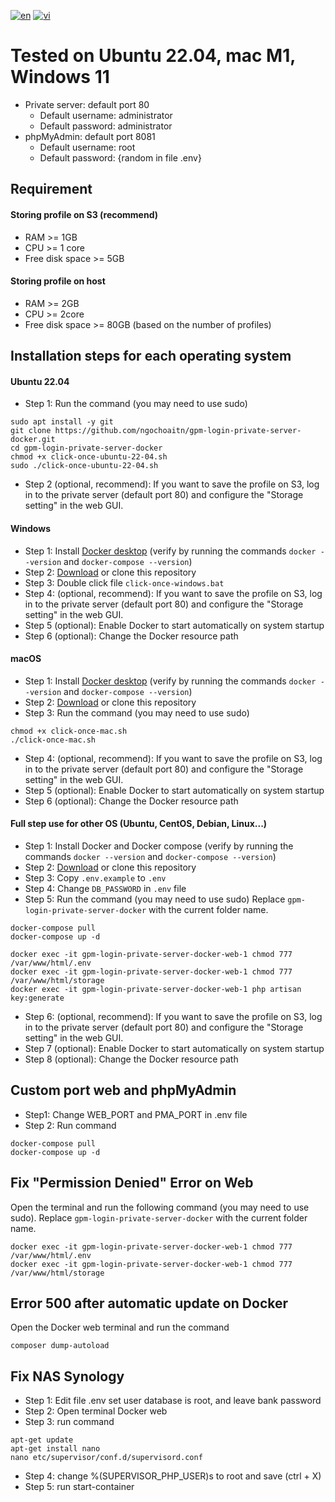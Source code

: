 [![en](https://img.shields.io/badge/Language-English-blue.svg)](https://github.com/ngochoaitn/gpm-login-private-server-docker/blob/main/README.md)
[![vi](https://img.shields.io/badge/Ng%C3%B4n%20ng%E1%BB%AF-Ti%E1%BA%BFng%20Vi%E1%BB%87t-red.svg)](https://github.com/ngochoaitn/gpm-login-private-server-docker/blob/main/README.vi.md)

# Tested on Ubuntu 22.04, mac M1, Windows 11
- Private server: default port 80
    - Default username: administrator
    - Default password: administrator
- phpMyAdmin: default port 8081
    - Default username: root
    - Default password: {random in file .env}

## Requirement
#### Storing profile on S3 (recommend)
- RAM >= 1GB
- CPU >= 1 core
- Free disk space >= 5GB
#### Storing profile on host
- RAM >= 2GB
- CPU >= 2core
- Free disk space >= 80GB (based on the number of profiles)

## Installation steps for each operating system
#### Ubuntu 22.04
- Step 1: Run the command (you may need to use sudo)
```
sudo apt install -y git
git clone https://github.com/ngochoaitn/gpm-login-private-server-docker.git
cd gpm-login-private-server-docker
chmod +x click-once-ubuntu-22-04.sh
sudo ./click-once-ubuntu-22-04.sh
```
- Step 2 (optional, recommend): If you want to save the profile on S3, log in to the private server (default port 80) and configure the "Storage setting" in the web GUI.

#### Windows
- Step 1: Install [Docker desktop](https://www.docker.com/products/docker-desktop/) (verify by running the commands `docker --version` and `docker-compose --version`)
- Step 2: [Download](https://github.com/ngochoaitn/gpm-login-private-server-docker/archive/refs/heads/main.zip) or clone this repository
- Step 3: Double click file `click-once-windows.bat`
- Step 4: (optional, recommend): If you want to save the profile on S3, log in to the private server (default port 80) and configure the "Storage setting" in the web GUI.
- Step 5 (optional): Enable Docker to start automatically on system startup
- Step 6 (optional): Change the Docker resource path

#### macOS
- Step 1: Install [Docker desktop](https://www.docker.com/products/docker-desktop/) (verify by running the commands `docker --version` and `docker-compose --version`)
- Step 2: [Download](https://github.com/ngochoaitn/gpm-login-private-server-docker/archive/refs/heads/main.zip) or clone this repository
- Step 3: Run the command (you may need to use sudo)
```
chmod +x click-once-mac.sh
./click-once-mac.sh
```
- Step 4: (optional, recommend): If you want to save the profile on S3, log in to the private server (default port 80) and configure the "Storage setting" in the web GUI.
- Step 5 (optional): Enable Docker to start automatically on system startup
- Step 6 (optional): Change the Docker resource path

#### Full step use for other OS (Ubuntu, CentOS, Debian, Linux...)
- Step 1: Install Docker and Docker compose (verify by running the commands `docker --version` and `docker-compose --version`)
- Step 2: [Download](https://github.com/ngochoaitn/gpm-login-private-server-docker/archive/refs/heads/main.zip) or clone this repository
- Step 3: Copy `.env.example` to `.env`
- Step 4: Change `DB_PASSWORD` in `.env` file
- Step 5: Run the command (you may need to use sudo)
Replace `gpm-login-private-server-docker` with the current folder name.
```
docker-compose pull
docker-compose up -d

docker exec -it gpm-login-private-server-docker-web-1 chmod 777 /var/www/html/.env
docker exec -it gpm-login-private-server-docker-web-1 chmod 777 /var/www/html/storage
docker exec -it gpm-login-private-server-docker-web-1 php artisan key:generate
```
- Step 6: (optional, recommend): If you want to save the profile on S3, log in to the private server (default port 80) and configure the "Storage setting" in the web GUI.
- Step 7 (optional): Enable Docker to start automatically on system startup
- Step 8 (optional): Change the Docker resource path

## Custom port web and phpMyAdmin
- Step1: Change WEB_PORT and PMA_PORT in .env file
- Step 2: Run command
```
docker-compose pull
docker-compose up -d
```

## Fix "Permission Denied" Error on Web
Open the terminal and run the following command (you may need to use sudo). Replace `gpm-login-private-server-docker` with the current folder name.
```
docker exec -it gpm-login-private-server-docker-web-1 chmod 777 /var/www/html/.env
docker exec -it gpm-login-private-server-docker-web-1 chmod 777 /var/www/html/storage
```

## Error 500 after automatic update on Docker
Open the Docker web terminal and run the command
```
composer dump-autoload
```

## Fix NAS Synology
- Step 1: Edit file .env set user database is root, and leave bank password
- Step 2: Open terminal Docker web
- Step 3: run command
```
apt-get update
apt-get install nano
nano etc/supervisor/conf.d/supervisord.conf
```
- Step 4: change %(SUPERVISOR_PHP_USER)s to root and save (ctrl + X)
- Step 5: run start-container
